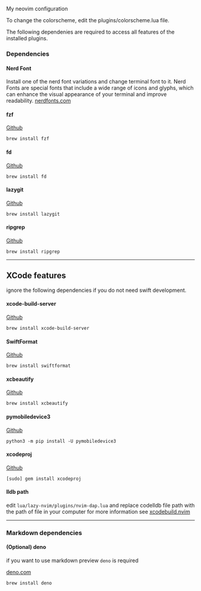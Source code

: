 My neovim configuration

To change the colorscheme, edit the plugins/colorscheme.lua file.

The following dependenies are required to access all features of the installed plugins.

### Dependencies

#### Nerd Font
Install one of the nerd font variations and change terminal font to it. Nerd Fonts are special fonts that include a wide range of icons and glyphs, which can enhance the visual appearance of your terminal and improve readability.
[nerdfonts.com](https://www.nerdfonts.com/)

#### fzf
[Github](https://github.com/junegunn/fzf?tab=readme-ov-file#installation)

`brew install fzf`

#### fd
[Github](https://github.com/sharkdp/fd?tab=readme-ov-file#installation)

`brew install fd`

#### lazygit
[Github](https://github.com/jesseduffield/lazygit?tab=readme-ov-file#homebrew)

`brew install lazygit`

#### ripgrep
[Github](https://github.com/BurntSushi/ripgrep?tab=readme-ov-file#installation)

`brew install ripgrep`
<hr />

## XCode features
ignore the following dependencies if you do not need swift development.

#### xcode-build-server
[Github](https://github.com/SolaWing/xcode-build-server)

`brew install xcode-build-server`

#### SwiftFormat
[Github](https://github.com/nicklockwood/SwiftFormat)

`brew install swiftformat`

#### xcbeautify
[Github](xcbeautify)

`brew install xcbeautify`

#### pymobiledevice3
[Github](https://github.com/doronz88/pymobiledevice3?tab=readme-ov-file#installation)

`python3 -m pip install -U pymobiledevice3`

#### xcodeproj
[Github](https://github.com/CocoaPods/Xcodeproj#installing-xcodeproj)

`[sudo] gem install xcodeproj`

#### lldb path
edit `lua/lazy-nvim/plugins/nvim-dap.lua` and replace codelldb file path with the path of file in your computer
for more information see [xcodebuild.nvim](https://github.com/wojciech-kulik/xcodebuild.nvim#-debugger-configuration)
<hr />

### Markdown dependencies
#### (Optional) deno
if you want to use markdown preview `deno` is required

[deno.com](https://deno.com/)

`brew install deno`
